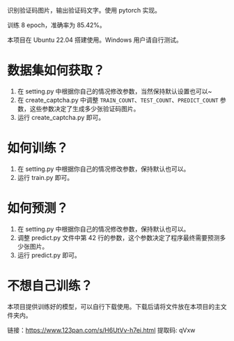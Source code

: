 识别验证码图片，输出验证码文字。使用 pytorch 实现。

训练 8 epoch，准确率为 85.42%。

本项目在 Ubuntu 22.04 搭建使用。Windows 用户请自行测试。

# 数据集如何获取？
1. 在 setting.py 中根据你自己的情况修改参数，当然保持默认设置也可以~
2. 在 create_captcha.py 中调整 `TRAIN_COUNT`、`TEST_COUNT`、`PREDICT_COUNT` 参数，这些参数决定了生成多少张验证码图片。
3. 运行 create_captcha.py 即可。

# 如何训练？

1. 在 setting.py 中根据你自己的情况修改参数，保持默认也可以。
2. 运行 train.py 即可。

# 如何预测？

1. 在 setting.py 中根据你自己的情况修改参数，保持默认也可以。
2. 调整 predict.py 文件中第 42 行的参数，这个参数决定了程序最终需要预测多少张图片。
3. 运行 predict.py 即可。

# 不想自己训练？

本项目提供训练好的模型，可以自行下载使用。下载后请将文件放在本项目的主文件夹内。

链接：https://www.123pan.com/s/H6UtVv-h7ei.html
提取码: qVxw

